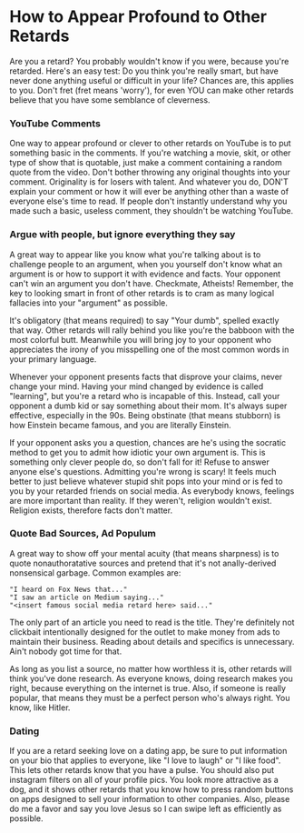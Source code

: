 # How to Appear Profound to Other Retards
Are you a retard? You probably wouldn't know if you were, because you're retarded. Here's an easy test: Do you think you're really smart, but have never done anything useful or difficult in your life? Chances are, this applies to you. Don't fret (fret means 'worry'), for even YOU can make other retards believe that you have some semblance of cleverness.

### YouTube Comments
One way to appear profound or clever to other retards on YouTube is to put something basic in the comments. If you're watching a movie, skit, or other type of show that is quotable, just make a comment containing a random quote from the video. Don't bother throwing any original thoughts into your comment. Originality is for losers with talent. And whatever you do, DON'T explain your comment or how it will ever be anything other than a waste of everyone else's time to read. If people don't instantly understand why you made such a basic, useless comment, they shouldn't be watching YouTube.

### Argue with people, but ignore everything they say
A great way to appear like you know what you're talking about is to challenge people to an argument, when you yourself don't know what an argument is or how to support it with evidence and facts. Your opponent can't win an argument you don't have. Checkmate, Atheists! Remember, the key to looking smart in front of other retards is to cram as many logical fallacies into your "argument" as possible.

It's obligatory (that means required) to say "Your dumb", spelled exactly that way. Other retards will rally behind you like you're the babboon with the most colorful butt. Meanwhile you will bring joy to your opponent who appreciates the irony of you misspelling one of the most common words in your primary language.

Whenever your opponent presents facts that disprove your claims, never change your mind. Having your mind changed by evidence is called "learning", but you're a retard who is incapable of this. Instead, call your opponent a dumb kid or say something about their mom. It's always super effective, especially in the 90s. Being obstinate (that means stubborn) is how Einstein became famous, and you are literally Einstein.

If your opponent asks you a question, chances are he's using the socratic method to get you to admit how idiotic your own argument is. This is something only clever people do, so don't fall for it! Refuse to answer anyone else's questions. Admitting you're wrong is scary! It feels much better to just believe whatever stupid shit pops into your mind or is fed to you by your retarded friends on social media. As everybody knows, feelings are more important than reality. If they weren't, religion wouldn't exist. Religion exists, therefore facts don't matter.

### Quote Bad Sources, Ad Populum
A great way to show off your mental acuity (that means sharpness) is to quote nonauthoratative sources and pretend that it's not anally-derived nonsensical garbage. Common examples are:
```
"I heard on Fox News that..."
"I saw an article on Medium saying..."
"<insert famous social media retard here> said..."
```
The only part of an article you need to read is the title. They're definitely not clickbait intentionally designed for the outlet to make money from ads to maintain their business. Reading about details and specifics is unnecessary. Ain't nobody got time for that.

As long as you list a source, no matter how worthless it is, other retards will think you've done research. As everyone knows, doing research makes you right, because everything on the internet is true. Also, if someone is really popular, that means they must be a perfect person who's always right. You know, like Hitler.

### Dating
If you are a retard seeking love on a dating app, be sure to put information on your bio that applies to everyone, like "I love to laugh" or "I like food". This lets other retards know that you have a pulse. You should also put instagram filters on all of your profile pics. You look more attractive as a dog, and it shows other retards that you know how to press random buttons on apps designed to sell your information to other companies. Also, please do me a favor and say you love Jesus so I can swipe left as efficiently as possible.
